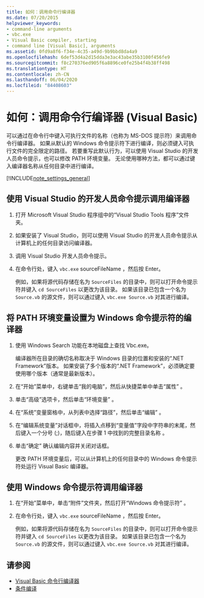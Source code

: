 ```yaml
---
title: 如何：调用命令行编译器
ms.date: 07/20/2015
helpviewer_keywords:
- command-line arguments
- vbc.exe
- Visual Basic compiler, starting
- command line [Visual Basic], arguments
ms.assetid: 0fd9a8f6-f34e-4c35-a49d-9b9bbd8da4a9
ms.openlocfilehash: 6def53d4a2d15dda3e3ac43abe35b3100f456fe9
ms.sourcegitcommit: f8c270376ed905f6a8896ce0fe25b4f4b38ff498
ms.translationtype: HT
ms.contentlocale: zh-CN
ms.lasthandoff: 06/04/2020
ms.locfileid: "84408603"
---
```

# <a name="how-to-invoke-the-command-line-compiler-visual-basic"></a>如何：调用命令行编译器 (Visual Basic)

可以通过在命令行中键入可执行文件的名称（也称为 MS-DOS 提示符）来调用命令行编译器。 如果从默认的 Windows 命令提示符下进行编译，则必须键入可执行文件的完全限定的路径。 若要重写此默认行为，可以使用 Visual Studio 的开发人员命令提示，也可以修改 PATH 环境变量。 无论使用哪种方法，都可以通过键入编译器名称从任何目录中进行编译。

[!INCLUDE[note_settings_general](~/includes/note-settings-general-md.md)]

## <a name="to-invoke-the-compiler-using-the-developer-command-prompt-for-visual-studio"></a>使用 Visual Studio 的开发人员命令提示调用编译器

1. 打开 Microsoft Visual Studio 程序组中的“Visual Studio Tools 程序”文件夹。

2. 如果安装了 Visual Studio，则可以使用 Visual Studio 的开发人员命令提示从计算机上的任何目录访问编译器。

3. 调用 Visual Studio 开发人员命令提示。

4. 在命令行处，键入 `vbc.exe` sourceFileName  ，然后按 Enter。

    例如，如果将源代码存储在名为 `SourceFiles` 的目录中，则可以打开命令提示符并键入 `cd SourceFiles` 以更改为该目录。 如果该目录已包含一个名为 `Source.vb` 的源文件，则可以通过键入 `vbc.exe Source.vb` 对其进行编译。

## <a name="to-set-the-path-environment-variable-to-the-compiler-for-the-windows-command-prompt"></a>将 PATH 环境变量设置为 Windows 命令提示符的编译器

1. 使用 Windows Search 功能在本地磁盘上查找 Vbc.exe。

    编译器所在目录的确切名称取决于 Windows 目录的位置和安装的“.NET Framework”版本。 如果安装了多个版本的“.NET Framework”，必须确定要使用哪个版本（通常是最新版本）。

2. 在“开始”菜单中，右键单击“我的电脑”，然后从快捷菜单中单击“属性”    。

3. 单击“高级”选项卡，然后单击“环境变量”   。

4. 在“系统”变量窗格中，从列表中选择“路径”，然后单击“编辑”    。

5. 在“编辑系统变量”对话框中，将插入点移到“变量值”字段中字符串的末尾，然后键入一个分号 (;)，随后键入在步骤 1 中找到的完整目录名称   。

6. 单击“确定”  确认编辑内容并关闭对话框。

     更改 PATH 环境变量后，可以从计算机上的任何目录中的 Windows 命令提示符处运行 Visual Basic 编译器。

## <a name="to-invoke-the-compiler-using-the-windows-command-prompt"></a>使用 Windows 命令提示符调用编译器

1. 在“开始”菜单中，单击“附件”文件夹，然后打开“Windows 命令提示符”    。

2. 在命令行处，键入 `vbc.exe` sourceFileName  ，然后按 Enter。

     例如，如果将源代码存储在名为 `SourceFiles` 的目录中，则可以打开命令提示符并键入 `cd SourceFiles` 以更改为该目录。 如果该目录已包含一个名为 `Source.vb` 的源文件，则可以通过键入 `vbc.exe Source.vb` 对其进行编译。

## <a name="see-also"></a>请参阅

- [Visual Basic 命令行编译器](index.md)
- [条件编译](../../programming-guide/program-structure/conditional-compilation.md)
